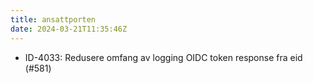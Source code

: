 ```yaml
---
title: ansattporten
date: 2024-03-21T11:35:46Z
---
```

- ID-4033: Redusere omfang av logging OIDC token response fra eid (#581)

